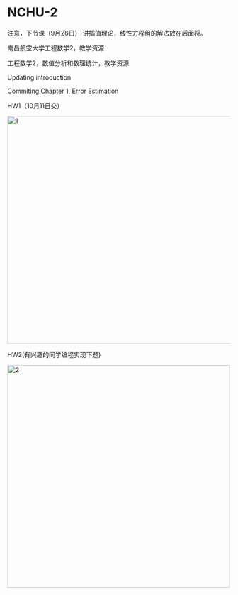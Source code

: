# NCHU-2

注意，下节课（9月26日）  讲插值理论，线性方程组的解法放在后面将。

南昌航空大学工程数学2，教学资源

工程数学2，数值分析和数理统计，教学资源

Updating introduction

Commiting Chapter 1, Error Estimation

HW1（10月11日交）

<img width="513" alt="1" src="https://user-images.githubusercontent.com/16358034/135015954-136979f3-7f18-43c6-bfb9-a7b8de0d3e4d.png">

HW2(有兴趣的同学编程实现下题)

<img width="502" alt="2" src="https://user-images.githubusercontent.com/16358034/135016203-6296e6cd-a833-4b07-aa7f-c22e80e79e68.png">
